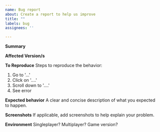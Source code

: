 ```yaml
---
name: Bug report
about: Create a report to help us improve
title: ""
labels: bug
assignees: ''

---
```


**Summary**
<A clear and concise description of what the bug is.>

**Affected Version/s**


**To Reproduce**
Steps to reproduce the behavior:
1. Go to '...'
2. Click on '....'
3. Scroll down to '....'
4. See error

**Expected behavior**
A clear and concise description of what you expected to happen.

**Screenshots**
If applicable, add screenshots to help explain your problem.

**Environment**
Singleplayer? Multiplayer?
Game version?
